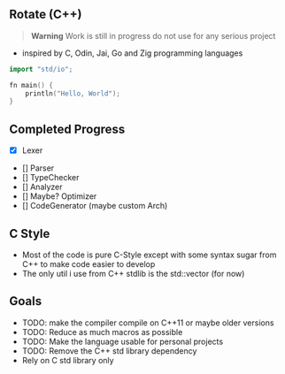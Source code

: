 
## Rotate (C++)
> **Warning** Work is still in progress do not use for any serious project 
- inspired by C, Odin, Jai, Go and Zig programming languages

```cpp
import "std/io";

fn main() {
    println("Hello, World"); 
}
```


## Completed Progress
- [x] Lexer
- [] Parser
- [] TypeChecker 
- [] Analyzer 
- [] Maybe? Optimizer
- [] CodeGenerator (maybe custom Arch) 

## C Style 
- Most of the code is pure C-Style except with some syntax sugar from C++ to make code easier to develop
- The only util i use from C++ stdlib is the std::vector (for now)


## Goals
- TODO: make the compiler compile on C++11 or maybe older versions
- TODO: Reduce as much macros as possible
- TODO: Make the language usable for personal projects 
- TODO: Remove the C++ std library dependency 
- Rely on C std library only
